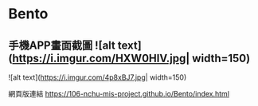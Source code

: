 # Bento

手機APP畫面截圖
![alt text](https://i.imgur.com/HXW0HlV.jpg| width=150)
--
![alt text](https://i.imgur.com/4p8xBJ7.jpg| width=150)

網頁版連結
https://106-nchu-mis-project.github.io/Bento/index.html
